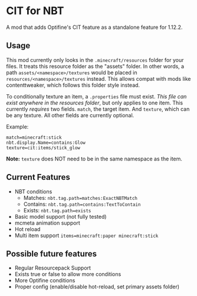 # CIT for NBT

A mod that adds Optifine's CIT feature as a standalone feature for 1.12.2.

## Usage

This mod currently only looks in the `.minecraft/resources` folder for your files.
It treats this resource folder as the "assets" folder. In other words,
a path `assets/<namespace>/textures` would be placed in `resources/<namespace>/textures`
instead. This allows compat with mods like contenttweaker, which
follows this folder style instead.

To conditionally texture an item, a `.properties` file must exist. *This file can
exist anywhere in the resources folder*, but only applies to one item. This currently *requires* two fields. 
`match`, the target item. And `texture`, which can be any texture. 
All other fields are currently optional.

Example:
```
match=minecraft:stick
nbt.display.Name=contains:Glow
texture=cit:items/stick_glow
```

**Note:** `texture` does NOT need to be in the same namespace as the item.


## Current Features

- NBT conditions
  - Matches: `nbt.tag.path=matches:ExactNBTMatch`
  - Contains: `nbt.tag.path=contains:TextToContain`
  - Exists: `nbt.tag.path=exists`
- Basic model support (not fully tested)
- mcmeta animation support
- Hot reload
- Multi item support `items=minecraft:paper minecraft:stick`

## Possible future features

- Regular Resourcepack Support
- Exists true or false to allow more conditions
- More Optifine conditions
- Proper config (enable/disable hot-reload, set primary assets folder)